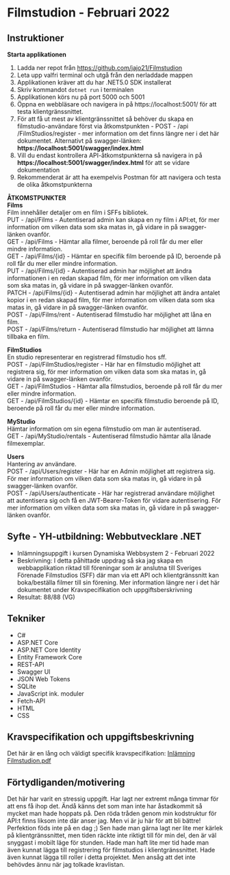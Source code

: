 # Filmstudion - Februari 2022
## Instruktioner
**Starta applikationen**
1. Ladda ner repot från https://github.com/jajo21/Filmstudion
2. Leta upp valfri terminal och utgå från den nerladdade mappen
3. Applikationen kräver att du har .NET5.0 SDK installerat
4. Skriv kommandot ```dotnet run``` i terminalen
5. Applikationen körs nu på port 5000 och 5001
6. Öppna en webbläsare och navigera in på https://localhost:5001/ för att testa klientgränssnittet.
7. För att få ut mest av klientgränssnittet så behöver du skapa en filmstudio-användare först via åtkomstpunkten - POST - /api​/FilmStudios​/register - mer information om det finns längre ner i det här dokumentet. Alternativt på swagger-länken: **https://localhost:5001/swagger/index.html**
8. Vill du endast kontrollera API-åtkomstpunkterna så navigera in på **https://localhost:5001/swagger/index.html** för att se vidare dokumentation
9. Rekommenderat är att ha exempelvis Postman för att navigera och testa de olika åtkomstpunkterna

**ÅTKOMSTPUNKTER**  
**Films**  
Film innehåller detaljer om en film i SFFs bibliotek.  
PUT - /api​/Films - Autentiserad admin kan skapa en ny film i API:et, för mer information om vilken data som ska matas in, gå vidare in på swagger-länken ovanför.  
GET - /api​/Films - Hämtar alla filmer, beroende på roll får du mer eller mindre information.  
GET - /api​/Films​/{id} - Hämtar en specifik film beroende på ID, beroende på roll får du mer eller mindre information.  
PUT - /api​/Films​/{id} - Autentiserad admin har möjlighet att ändra informationen i en redan skapad film, för mer information om vilken data som ska matas in, gå vidare in på swagger-länken ovanför.  
PATCH - /api​/Films​/{id} - Autentiserad admin har möjlighet att ändra antalet kopior i en redan skapad film, för mer information om vilken data som ska matas in, gå vidare in på swagger-länken ovanför.  
POST - /api​/Films​/rent - Autentiserad filmstudio har möjlighet att låna en film.  
POST - /api​/Films​/return - Autentiserad filmstudio har möjlighet att lämna tillbaka en film.  

**FilmStudios**  
En studio representerar en registrerad filmstudio hos sff.  
POST - /api​/FilmStudios​/register - Här har en filmstudio möjlighet att registrera sig, för mer information om vilken data som ska matas in, gå vidare in på swagger-länken ovanför.  
GET - /api​/FilmStudios - Hämtar alla filmstudios, beroende på roll får du mer eller mindre information.  
GET - /api​/FilmStudios​/{id} - Hämtar en specifik filmstudio beroende på ID, beroende på roll får du mer eller mindre information.  

**MyStudio**  
Hämtar information om sin egena filmstudio om man är autentiserad.  
GET - /api​/MyStudio​/rentals - Autentiserad filmstudio hämtar alla lånade filmexemplar.  

**Users**  
Hantering av användare.  
POST - /api​/Users​/register - Här har en Admin möjlighet att registrera sig. För mer information om vilken data som ska matas in, gå vidare in på swagger-länken ovanför.  
POST - /api​/Users​/authenticate - Här har registrerad användare möjlighet att autentisera sig och få en JWT-Bearer-Token för vidare autentisering. För mer information om vilken data som ska matas in, gå vidare in på swagger-länken ovanför.  

## Syfte - YH-utbildning: Webbutvecklare .NET
* Inlämningsuppgift i kursen Dynamiska Webbsystem 2 - Februari 2022
* Beskrivning: I detta påhittade uppdrag så ska jag skapa en webbapplikation riktad till föreningar som är anslutna till Sveriges Förenade Filmstudios (SFF) där man via ett API och klientgränssnitt kan boka/beställa filmer till sin förening. Mer information längre ner i det här dokumentet under Kravspecifikation och uppgiftsberskrivning
* Resultat: 88/88 (VG)

## Tekniker
* C#
* ASP.NET Core
* ASP.NET Core Identity
* Entity Framework Core
* REST-API
* Swagger UI
* JSON Web Tokens
* SQLite
* JavaScript ink. moduler
* Fetch-API
* HTML
* CSS

## Kravspecifikation och uppgiftsbeskrivning
Det här är en lång och väldigt specifik kravspecifikation: [Inlämning Filmstudion.pdf](https://github.com/jajo21/Filmstudion/files/8840174/Inlamning.Filmstudion.pdf)

## Förtydliganden/motivering
Det här har varit en stressig uppgift. Har lagt ner extremt många timmar för att ens få ihop det. Ändå känns det som man inte har åstadkommit så mycket man hade hoppats på. Den röda tråden genom min kodstruktur för API:t finns liksom inte där anser jag. Men vi är ju här för att bli bättre! Perfektion föds inte på en dag ;) Sen hade man gärna lagt ner lite mer kärlek på klientgränssnittet, men tiden räckte inte riktigt till för min del, den är väl snyggast i mobilt läge för stunden. Hade man haft lite mer tid hade man även kunnat lägga till registrering för filmstudios i klientgränssnittet. Hade även kunnat lägga till roller i detta projektet. Men ansåg att det inte behövdes ännu när jag tolkade kravlistan.
